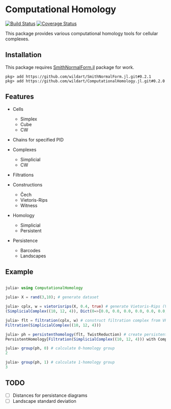 # Computational Homology

[![Build Status](https://travis-ci.org/wildart/ComputationalHomology.jl.svg?branch=master)](https://travis-ci.org/wildart/ComputationalHomology.jl)
[![Coverage Status](https://coveralls.io/repos/wildart/ComputationalHomology.jl/badge.svg?branch=master&service=github)](https://coveralls.io/github/wildart/ComputationalHomology.jl?branch=master)

This package provides various computational homology tools for cellular complexes.


## Installation
This package requires [SmithNormalForm.jl](https://github.com/wildart/SmithNormalForm.jl/) package for work.

```
pkg> add https://github.com/wildart/SmithNormalForm.jl.git#0.2.1
pkg> add https://github.com/wildart/ComputationalHomology.jl.git#0.2.0
```

## Features

- Cells

    - Simplex
    - Cube
    - CW

- Chains for specified PID

- Complexes

    - Simplicial
    - CW

- Filtrations

- Constructions

    - Čech
    - Vietoris-Rips
    - Witness

- Homology

    - Simplicial
    - Persistent

- Persistence

    - Barcodes
    - Landscapes


## Example
```julia

julia> using ComputationalHomology

julia> X = rand(3,10); # generate dataset

julia> cplx, w = vietorisrips(X, 0.4, true) # generate Vietoris-Rips (VR) complex
(SimplicialComplex((10, 12, 4)), Dict(0=>[0.0, 0.0, 0.0, 0.0, 0.0, 0.0, 0.0, 0.0, 0.0, 0.0],2=>[0.338893, 0.28014, 0.384243, 0.380966],1=>[0.338893, 0.321811, 0.304665, 0.310862, 0.27196, 0.28014, 0.366947, 0.380966, 0.191768, 0.384243, 0.359153, 0.365016]))

julia> flt = filtration(cplx, w) # construct filtration complex from VR complex
Filtration(SimplicialComplex((10, 12, 4)))

julia> ph = persistenthomology(flt, TwistReduction) # create persistent homology object with specific computation method
PersistentHomology[Filtration(SimplicialComplex((10, 12, 4))) with ComputationalHomology.TwistReduction]

julia> group(ph, 0) # calculate 0-homology group
2

julia> group(ph, 1) # calculate 1-homology group
3
```

## TODO
- [ ] Distances for persistance diagrams
- [ ] Landscape standard deviation
